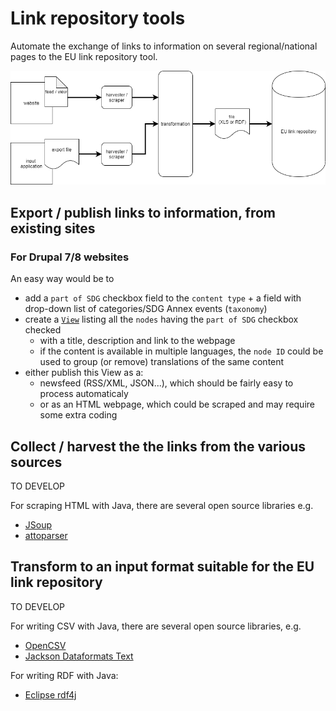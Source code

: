 # Link repository tools

Automate the exchange of links to information on several regional/national pages to the EU link repository tool.

![flow](linkflow.png)

## Export / publish links to information, from existing sites

### For Drupal 7/8 websites

An easy way would be to 
- add a `part of SDG` checkbox field to the `content type` + a field with drop-down list of categories/SDG Annex events (`taxonomy`)
- create a [`View`](https://www.drupal.org/docs/8/core/modules/views) listing all the `nodes` having the `part of SDG` checkbox checked
  - with a title, description and link to the webpage
  - if the content is available in multiple languages, the `node ID` could be used to group (or remove) translations of the same content
- either publish this View as a:
  - newsfeed (RSS/XML, JSON...), which should be fairly easy to process automaticaly
  - or as an HTML webpage, which could be scraped and may require some extra coding

## Collect / harvest the the links from the various sources

TO DEVELOP

For scraping HTML with Java, there are several open source libraries e.g.
- [JSoup](https://jsoup.org/)
- [attoparser](https://www.attoparser.org/)

## Transform to an input format suitable for the EU link repository

TO DEVELOP

For writing CSV with Java, there are several open source libraries, e.g.
- [OpenCSV](http://opencsv.sourceforge.net)
- [Jackson Dataformats Text](https://github.com/FasterXML/jackson-dataformats-text)

For writing RDF with Java:
- [Eclipse rdf4j](https://rdf4j.org/)
